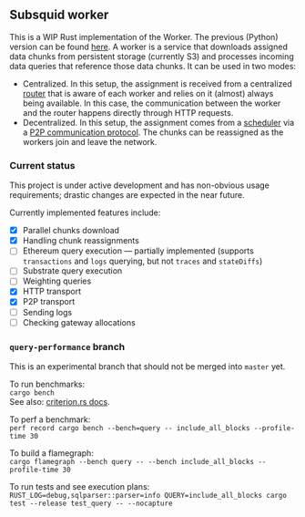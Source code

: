 ## Subsquid worker
This is a WIP Rust implementation of the Worker. The previous (Python) version can be found [here](https://github.com/subsquid/archive.py/tree/master).
A worker is a service that downloads assigned data chunks from persistent storage (currently S3) and processes incoming data queries that reference those data chunks. It can be used in two modes:
- Centralized. In this setup, the assignment is received from a centralized [router](https://github.com/subsquid/archive-router/tree/main/crates/router) that is aware of each worker and relies on it (almost) always being available. In this case, the communication between the worker and the router happens directly through HTTP requests.
- Decentralized. In this setup, the assignment comes from a [scheduler](https://github.com/subsquid/archive-router/tree/b01d86aaf9fb5e14b16c3d24eb7419d413ce8b46/crates/network-scheduler) via a [P2P communication protocol](https://github.com/subsquid/subsquid-network/tree/main/transport). The chunks can be reassigned as the workers join and leave the network.

### Current status
This project is under active development and has non-obvious usage requirements; drastic changes are expected in the near future.

Currently implemented features include:
- [x] Parallel chunks download
- [x] Handling chunk reassignments
- [ ] Ethereum query execution — partially implemented (supports `transactions` and `logs` querying, but not `traces` and `stateDiffs`)
- [ ] Substrate query execution
- [ ] Weighting queries
- [x] HTTP transport
- [x] P2P transport
- [ ] Sending logs
- [ ] Checking gateway allocations

### `query-performance` branch
This is an experimental branch that should not be merged into `master` yet.

To run benchmarks:\
`cargo bench`\
See also: [criterion.rs docs](https://bheisler.github.io/criterion.rs/book/user_guide/command_line_options.html#baselines).

To perf a benchmark:\
`perf record cargo bench --bench=query -- include_all_blocks --profile-time 30`

To build a flamegraph:\
`cargo flamegraph --bench query -- --bench include_all_blocks --profile-time 30`

To run tests and see execution plans:\
`RUST_LOG=debug,sqlparser::parser=info QUERY=include_all_blocks cargo test --release test_query -- --nocapture`